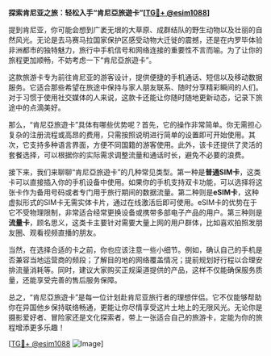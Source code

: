 **探索肯尼亚之旅：轻松入手“肯尼亞旅遊卡”[[TG💪+ @esim1088](https://t.me/s/esim1088)]**

提到肯尼亚，你可能会想到广袤无垠的大草原、成群结队的野生动物以及壮丽的自然风光。无论是去马赛马拉国家保护区感受动物大迁徙的震撼，还是在内罗毕体验非洲都市的独特魅力，旅行中手机信号和网络连接的重要性不言而喻。为了让你的旅程更加顺畅，不妨考虑一下“肯尼亞旅遊卡”。

这款旅游卡专为前往肯尼亚的游客设计，提供便捷的手机通话、短信以及移动数据服务。它适合那些希望在旅途中保持与家人朋友联系、随时分享精彩瞬间的人们。对于习惯于使用社交媒体的人来说，这款卡还能让你随时随地更新动态，记录下旅途中的点滴美好。

那么，“肯尼亞旅遊卡”具体有哪些优势呢？首先，它的操作非常简单。你无需担心复杂的注册流程或高昂的费用，只需按照说明进行简单的设置即可开始使用。其次，它支持多种语言界面，方便不同国籍的游客使用。此外，该卡还提供了灵活的套餐选择，可以根据你的实际需求调整流量和通话时长，避免不必要的浪费。

接下来，我们来聊聊“肯尼亞旅遊卡”的几种常见类型。第一种是**普通SIM卡**，这类卡可以直接插入你的手机设备中使用。如果你的手机支持双卡功能，可以选择将这张卡作为备用号码或者专门用于旅行期间的数据流量。第二种则是**eSIM卡**，这种虚拟形式的SIM卡无需实体卡片，通过在线激活后即可使用。eSIM卡的优势在于它不受物理限制，非常适合经常更换设备或携带多部电子产品的用户。第三种则是**流量卡**，顾名思义，这类卡主要针对需要大量上网的用户群体，比如喜欢拍照发朋友圈、观看视频直播的朋友。

当然，在选择合适的卡之前，你也应该注意一些小细节。例如，确认自己的手机是否兼容当地运营商的频段；了解目的地的网络覆盖情况；提前规划好行程以合理安排流量消耗等。同时，建议大家购买正规渠道提供的产品，这样不仅能确保服务质量，还能享受完善的售后服务保障。

总之，“肯尼亞旅遊卡”是每一位计划赴肯尼亚旅行者的理想伴侣。它不仅能够帮助你在异国他乡保持联络畅通，更能让你尽情享受这片土地上的无限风光。无论你是摄影爱好者、冒险家还是文化探索者，带上一张适合自己的旅游卡，定能为你的旅程增添更多乐趣！

[[TG💪+ @esim1088](https://t.me/s/esim1088) ![Image](https://i.postimg.cc/4NQfJmqS/Snipaste-2025-05-13-00-14-12.png)]